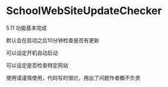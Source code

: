 # SchoolWebSiteUpdateChecker

5.11 功能基本完成

默认会在启动之后10分钟检查是否有更新

可以设定开机自动启动

可以设定是否检查特定网站

使用请谨慎使用，代码写的很烂，用出了问题作者概不负责

